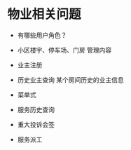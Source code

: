 
# 物业相关问题

* 有哪些用户角色？

* 小区楼宇、停车场、门房 管理内容
* 业主注册
* 历史业主查询 某个房间历史的业主信息
* 菜单式
* 服务历史查询 
* 重大投诉会签
* 服务派工
